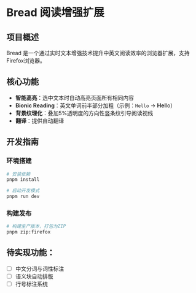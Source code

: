 # Bread 阅读增强扩展

## 项目概述

Bread 是一个通过实时文本增强技术提升中英文阅读效率的浏览器扩展，支持Firefox浏览器。

## 核心功能

- **智能高亮**：选中文本时自动高亮页面所有相同内容
- **Bionic Reading**：英文单词前半部分加粗（示例：`Hello` → **Hel**lo）
- **背景纹理化**：叠加5%透明度的方向性竖条纹引导阅读视线
- **翻译**：提供自动翻译

## 开发指南

### 环境搭建

```bash
# 安装依赖
pnpm install

# 启动开发模式
pnpm run dev
```

### 构建发布

```bash
# 构建生产版本，打包为ZIP
pnpm zip:firefox
```

## 待实现功能：

- [ ] 中文分词与词性标注
- [ ] 语义块自动排版
- [ ] 行号标注系统
